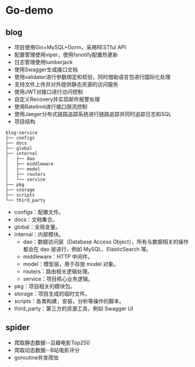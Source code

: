 # Go-demo
## blog
- 项目使用Gin+MySQL+Gorm，采用RESTful API
- 配置管理使用viper，使用fsnotify配置热更新
- 日志管理使用lumberjack
- 使用Swagger生成接口文档
- 使用validator进行参数绑定和校验，同时借助语言包进行国际化处理
- 支持文件上传并对外提供静态资源的访问服务
- 使用JWT对接口进行访问控制
- 自定义Recovery并实现邮件报警处理
- 使用Ratelimit进行接口限流控制
- 使用Jaeger分布式链路追踪系统进行链路追踪并同时追踪日志和SQL
- 项目结构

```shell
blog-service
├── configs
├── docs
├── global
├── internal
│   ├── dao
│   ├── middleware
│   ├── model
│   ├── routers
│   └── service
├── pkg
├── storage
├── scripts
└── third_party
```
- configs：配置文件。
- docs：文档集合。
- global：全局变量。
- internal：内部模块。
  - dao：数据访问层（Database Access Object），所有与数据相关的操作都会在 dao 层进行，例如 MySQL、ElasticSearch 等。
  - middleware：HTTP 中间件。
  - model：模型层，用于存放 model 对象。
  - routers：路由相关逻辑处理。
  - service：项目核心业务逻辑。
- pkg：项目相关的模块包。
- storage：项目生成的临时文件。
- scripts：各类构建，安装，分析等操作的脚本。
- third_party：第三方的资源工具，例如 Swagger UI
## spider
- 爬取静态数据--豆瓣电影Top250
- 爬取动态数据--B站电影评分
- goroutine并发爬虫
